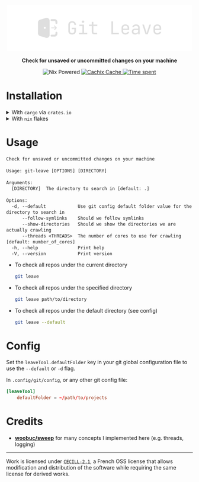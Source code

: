 <p align="center">
 <img alt="git-leave logo" src="https://raw.githubusercontent.com/mrnossiom/git-leave/main/assets/logo.png">
</p>

<p align="center"><strong>
Check for unsaved or uncommitted changes on your machine
</strong></p>

<p align="center">
  <img alt="Nix Powered" src="https://img.shields.io/badge/Nix-Powered-blue?logo=nixos" />
  <a href="https://mrnossiom.cachix.org">
    <img alt="Cachix Cache" src="https://img.shields.io/badge/cachix-mrnossiom-blue.svg" />
  </a>
  <a href="https://wakatime.com/badge/github/mrnossiom/git-leave">
    <img alt="Time spent" src="https://wakatime.com/badge/github/mrnossiom/git-leave.svg" />
  </a>
</p>

</p>

# Installation

<details>
  <summary>With <code>cargo</code> via <code>crates.io</code></summary>

Install from repository with cargo:

```sh
cargo install git-leave
```

You will also need `openssl` library in path, which you can install over you prefered package manager.

</details>

<details>
  <summary>With <code>nix</code> flakes</summary>

A `flake.nix` is available which means that you can use `github:mrnossiom/git-leave` as a flake identifier, so you can.

- import this repository in your flake inputs

  ```nix
  {
    git-leave.url = "github:mrnossiom/git-leave";
    git-leave.inputs.nixpkgs.follows = "nixpkgs";
  }
  ```

  Add the package to your [NixOS](https://nixos.org/) or [Home Manager](https://github.com/nix-community/home-manager) packages depending on your installation.

- use with `nix shell`/`nix run` for temporary testing

  e.g. `nix shell github:mrnossiom/git-leave`

- use with `nix profile` for imperative installation

  e.g. `nix profile install github:mrnossiom/git-leave`

Package is reachable through `packages.${system}.default` or `packages.${system}.git-leave`.

</details>

# Usage

```
Check for unsaved or uncommitted changes on your machine

Usage: git-leave [OPTIONS] [DIRECTORY]

Arguments:
  [DIRECTORY]  The directory to search in [default: .]

Options:
  -d, --default            Use git config default folder value for the directory to search in
      --follow-symlinks    Should we follow symlinks
      --show-directories   Should we show the directories we are actually crawling
      --threads <THREADS>  The number of cores to use for crawling [default: number_of_cores]
  -h, --help               Print help
  -V, --version            Print version
```

- To check all repos under the current directory

  ```sh
  git leave
  ```

- To check all repos under the specified directory

  ```sh
  git leave path/to/directory
  ```
- To check all repos under the default directory (see config)

  ```sh
  git leave --default
  ```

# Config

Set the `leaveTool.defaultFolder` key in your git global configuration file to use the `--default` or `-d` flag.

In `.config/git/config`, or any other git config file:
```conf
[leaveTool]
    defaultFolder = ~/path/to/projects
```

# Credits

- **[woobuc/sweep](https://github.com/woobuc/sweep)** for many concepts I implemented here (e.g. threads, logging)

---

Work is licensed under [`CECILL-2.1`](https://choosealicense.com/licenses/cecill-2.1/), a French OSS license that allows modification and distribution of the software while requiring the same license for derived works.

